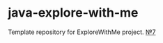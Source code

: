# java-explore-with-me
Template repository for ExploreWithMe project.
[№7](https://github.com/tanachakovam/java-explore-with-me/pull/7)

